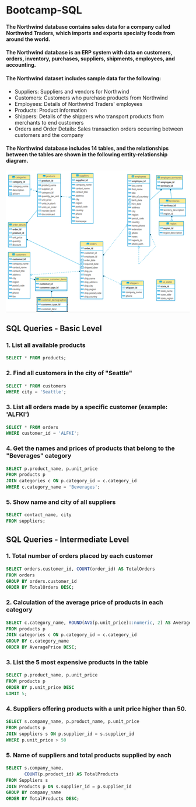 # Bootcamp-SQL
#### The Northwind database contains sales data for a company called Northwind Traders, which imports and exports specialty foods from around the world.

#### The Northwind database is an ERP system with data on customers, orders, inventory, purchases, suppliers, shipments, employees, and accounting.

#### The Northwind dataset includes sample data for the following:

- Suppliers: Suppliers and vendors for Northwind
- Customers: Customers who purchase products from Northwind
- Employees: Details of Northwind Traders' employees
- Products: Product information
- Shippers: Details of the shippers who transport products from merchants to end customers
- Orders and Order Details: Sales transaction orders occurring between customers and the company

#### The Northwind database includes 14 tables, and the relationships between the tables are shown in the following entity-relationship diagram.

![Meu Projeto](pics/schema-sql.png)

## SQL Queries - Basic Level
### 1. List all available products

```sql
SELECT * FROM products;
```
### 2. Find all customers in the city of "Seattle"
```sql
SELECT * FROM customers
WHERE city = 'Seattle';
```
### 3. List all orders made by a specific customer (example: 'ALFKI')
```sql
SELECT * FROM orders
WHERE customer_id = 'ALFKI';
```
### 4. Get the names and prices of products that belong to the "Beverages" category
```sql
SELECT p.product_name, p.unit_price
FROM products p
JOIN categories c ON p.category_id = c.category_id
WHERE c.category_name = 'Beverages';
```
### 5. Show name and city of all suppliers
```sql
SELECT contact_name, city
FROM suppliers;
```

## SQL Queries - Intermediate Level

### 1. Total number of orders placed by each customer
```sql
SELECT orders.customer_id, COUNT(order_id) AS TotalOrders
FROM orders
GROUP BY orders.customer_id
ORDER BY TotalOrders DESC;
```
### 2. Calculation of the average price of products in each category
```sql
SELECT c.category_name, ROUND(AVG(p.unit_price)::numeric, 2) AS AveragePrice
FROM products p
JOIN categories c ON p.category_id = c.category_id
GROUP BY c.category_name
ORDER BY AveragePrice DESC;
```
### 3. List the 5 most expensive products in the table
```sql
SELECT p.product_name, p.unit_price
FROM products p
ORDER BY p.unit_price DESC
LIMIT 5;
```
### 4. Suppliers offering products with a unit price higher than 50.
```sql
SELECT s.company_name, p.product_name, p.unit_price
FROM products p
JOIN suppliers s ON p.supplier_id = s.supplier_id
WHERE p.unit_price > 50
```
### 5. Name of suppliers and total products supplied by each
```sql
SELECT s.company_name, 
       COUNT(p.product_id) AS TotalProducts
FROM Suppliers s
JOIN Products p ON s.supplier_id = p.supplier_id
GROUP BY company_name
ORDER BY TotalProducts DESC;
```